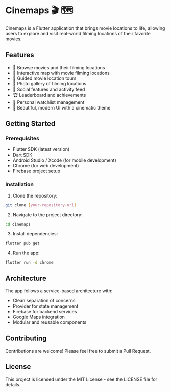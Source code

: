# Cinemaps 🎬 🗺️

Cinemaps is a Flutter application that brings movie locations to life, allowing users to explore and visit real-world filming locations of their favorite movies.

## Features

- 🎥 Browse movies and their filming locations
- 📍 Interactive map with movie filming locations
- 🎯 Guided movie location tours
- 📸 Photo gallery of filming locations
- 👥 Social features and activity feed
- 🏆 Leaderboard and achievements
- 📝 Personal watchlist management
- 🎨 Beautiful, modern UI with a cinematic theme

## Getting Started

### Prerequisites

- Flutter SDK (latest version)
- Dart SDK
- Android Studio / Xcode (for mobile development)
- Chrome (for web development)
- Firebase project setup

### Installation

1. Clone the repository:
```bash
git clone [your-repository-url]
```

2. Navigate to the project directory:
```bash
cd cinemaps
```

3. Install dependencies:
```bash
flutter pub get
```

4. Run the app:
```bash
flutter run -d chrome
```

## Architecture

The app follows a service-based architecture with:
- Clean separation of concerns
- Provider for state management
- Firebase for backend services
- Google Maps integration
- Modular and reusable components

## Contributing

Contributions are welcome! Please feel free to submit a Pull Request.

## License

This project is licensed under the MIT License - see the LICENSE file for details.
